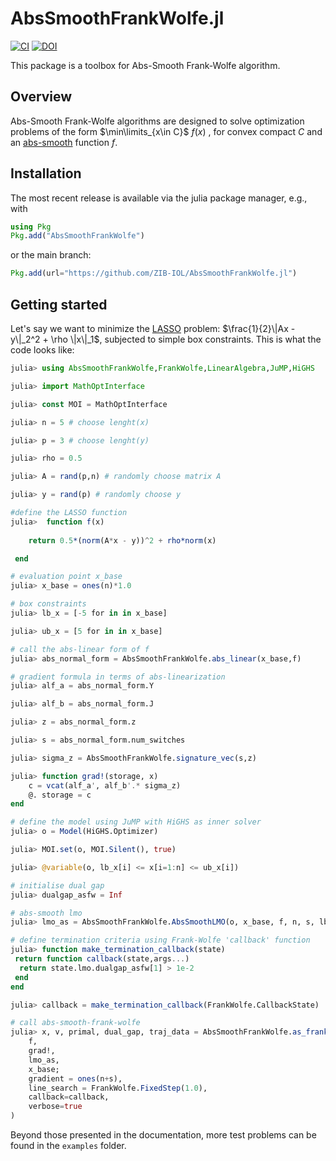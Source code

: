 # AbsSmoothFrankWolfe.jl

[![CI](https://github.com/ZIB-IOL/AbsSmoothFW.jl/actions/workflows/CI.yml/badge.svg)](https://github.com/ZIB-IOL/AbsSmoothFW.jl/actions/workflows/CI.yml)
[![DOI](https://zenodo.org/badge/793075266.svg)](https://zenodo.org/doi/10.5281/zenodo.11198550)

This package is a toolbox for Abs-Smooth Frank-Wolfe algorithm.

## Overview

Abs-Smooth Frank-Wolfe algorithms are designed to solve optimization problems of the form $\min\limits_{x\in C}$  $f(x)$ , for convex compact $C$ and an [abs-smooth](https://optimization-online.org/wp-content/uploads/2012/09/3597.pdf) function $f$.


## Installation

The most recent release is available via the julia package manager, e.g., with

```julia
using Pkg
Pkg.add("AbsSmoothFrankWolfe")
```

or the main branch:

```julia
Pkg.add(url="https://github.com/ZIB-IOL/AbsSmoothFrankWolfe.jl")
```

## Getting started

Let's say we want to minimize the [LASSO](https://www.jstor.org/stable/2346178?seq=1) problem: $\frac{1}{2}\|Ax - y\|_2^2 + \rho \|x\|_1$, subjected to simple box constraints. 
This is what the code looks like:

```julia
julia> using AbsSmoothFrankWolfe,FrankWolfe,LinearAlgebra,JuMP,HiGHS

julia> import MathOptInterface

julia> const MOI = MathOptInterface

julia> n = 5 # choose lenght(x)

julia> p = 3 # choose lenght(y)

julia> rho = 0.5

julia> A = rand(p,n) # randomly choose matrix A

julia> y = rand(p) # randomly choose y

#define the LASSO function
julia>  function f(x)
	
 	return 0.5*(norm(A*x - y))^2 + rho*norm(x)

 end

# evaluation point x_base
julia> x_base = ones(n)*1.0

# box constraints
julia> lb_x = [-5 for in in x_base]

julia> ub_x = [5 for in in x_base]

# call the abs-linear form of f
julia> abs_normal_form = AbsSmoothFrankWolfe.abs_linear(x_base,f)

# gradient formula in terms of abs-linearization
julia> alf_a = abs_normal_form.Y

julia> alf_b = abs_normal_form.J 

julia> z = abs_normal_form.z 

julia> s = abs_normal_form.num_switches

julia> sigma_z = AbsSmoothFrankWolfe.signature_vec(s,z)

julia> function grad!(storage, x)
    c = vcat(alf_a', alf_b'.* sigma_z)
    @. storage = c
end

# define the model using JuMP with HiGHS as inner solver
julia> o = Model(HiGHS.Optimizer)

julia> MOI.set(o, MOI.Silent(), true)

julia> @variable(o, lb_x[i] <= x[i=1:n] <= ub_x[i])

# initialise dual gap
julia> dualgap_asfw = Inf

# abs-smooth lmo
julia> lmo_as = AbsSmoothFrankWolfe.AbsSmoothLMO(o, x_base, f, n, s, lb_x, ub_x, dualgap_asfw)

# define termination criteria using Frank-Wolfe 'callback' function
julia> function make_termination_callback(state)
 return function callback(state,args...)
  return state.lmo.dualgap_asfw[1] > 1e-2
 end
end

julia> callback = make_termination_callback(FrankWolfe.CallbackState)

# call abs-smooth-frank-wolfe
julia> x, v, primal, dual_gap, traj_data = AbsSmoothFrankWolfe.as_frank_wolfe(
    f, 
    grad!, 
    lmo_as, 
    x_base;
    gradient = ones(n+s),
    line_search = FrankWolfe.FixedStep(1.0),
    callback=callback,
    verbose=true
)

```

Beyond those presented in the documentation, more test problems can be found in the `examples` folder.

